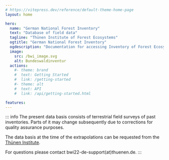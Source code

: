```yaml
---
# https://vitepress.dev/reference/default-theme-home-page
layout: home

hero:
  name: "German National Forest Inventory"
  text: "Database of field data"
  tagline: "Thünen Institute of Forest Ecosystems"
  ogtitle: "German National Forest Inventory"
  ogdescription: "Documentation for accessing Inventory of Forest Ecosystems"
  image:
    src: /bwi_image.svg
    alt: Bundeswaldinventur
  actions:
    #- theme: brand
    #  text: Getting Started
    #  link: /getting-started
    #- theme: alt
    #  text: API
    #  link: /api/getting-started.html

features:
---
```




::: info
The present data basis consists of terrestrial field surveys of past inventories. Parts of it may change subsequently due to corrections for quality assurance purposes.

The data basis at the time of the extrapolations can be requested from the [Thünen Institute](https://www.thuenen.de/de/fachinstitute/waldoekosysteme).

For questions please contact bwi22-de-support(at)thuenen.de.
:::

